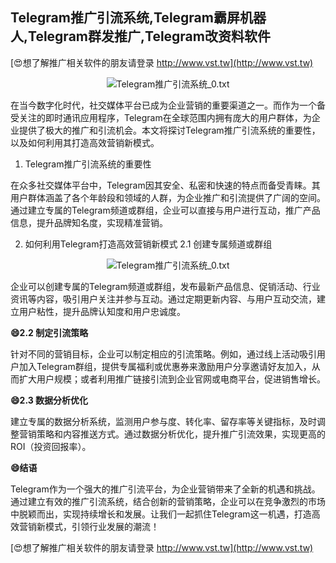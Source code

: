 ## **Telegram推广引流系统,Telegram霸屏机器人,Telegram群发推广,Telegram改资料软件**

[😍想了解推广相关软件的朋友请登录 http://www.vst.tw](http://www.vst.tw)

 <center><img src="https://vst.tw/MP4/tuiguang/png/4.png" alt="Telegram推广引流系统_0.txt"></center>

在当今数字化时代，社交媒体平台已成为企业营销的重要渠道之一。而作为一个备受关注的即时通讯应用程序，Telegram在全球范围内拥有庞大的用户群体，为企业提供了极大的推广和引流机会。本文将探讨Telegram推广引流系统的重要性，以及如何利用其打造高效营销新模式。

1. Telegram推广引流系统的重要性

在众多社交媒体平台中，Telegram因其安全、私密和快速的特点而备受青睐。其用户群体涵盖了各个年龄段和领域的人群，为企业推广和引流提供了广阔的空间。通过建立专属的Telegram频道或群组，企业可以直接与用户进行互动，推广产品信息，提升品牌知名度，实现精准营销。

2. 如何利用Telegram打造高效营销新模式
2.1 创建专属频道或群组

 <center><img src="https://vst.tw/MP4/tuiguang/png/3.png" alt="Telegram推广引流系统_0.txt"></center>

企业可以创建专属的Telegram频道或群组，发布最新产品信息、促销活动、行业资讯等内容，吸引用户关注并参与互动。通过定期更新内容、与用户互动交流，建立用户粘性，提升品牌认知度和用户忠诚度。

**😄2.2 制定引流策略**

针对不同的营销目标，企业可以制定相应的引流策略。例如，通过线上活动吸引用户加入Telegram群组，提供专属福利或优惠券来激励用户分享邀请好友加入，从而扩大用户规模；或者利用推广链接引流到企业官网或电商平台，促进销售增长。

**😄2.3 数据分析优化**

建立专属的数据分析系统，监测用户参与度、转化率、留存率等关键指标，及时调整营销策略和内容推送方式。通过数据分析优化，提升推广引流效果，实现更高的ROI（投资回报率）。

**😄结语**

Telegram作为一个强大的推广引流平台，为企业营销带来了全新的机遇和挑战。通过建立有效的推广引流系统，结合创新的营销策略，企业可以在竞争激烈的市场中脱颖而出，实现持续增长和发展。让我们一起抓住Telegram这一机遇，打造高效营销新模式，引领行业发展的潮流！

[😍想了解推广相关软件的朋友请登录 http://www.vst.tw](http://www.vst.tw)



